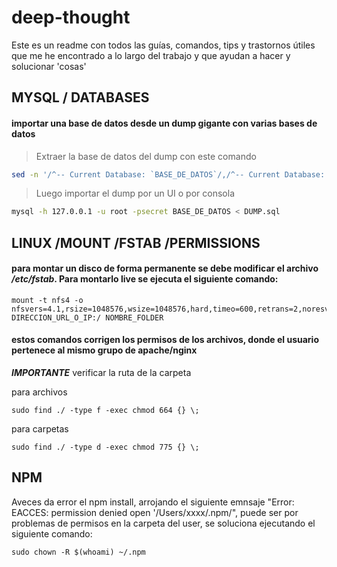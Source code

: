 # deep-thought
Este es un readme con todos las guías, comandos, tips y trastornos útiles que me he encontrado a lo largo del trabajo y que ayudan a hacer y solucionar 'cosas'

## MYSQL / DATABASES

#### importar una base de datos desde un dump gigante con varias bases de datos

> Extraer la base de datos del dump con este comando

````bash
sed -n '/^-- Current Database: `BASE_DE_DATOS`/,/^-- Current Database: `/p' NOMBRE_DEL_DUMP_GIGANTE.sql > ARCHIVO_DESTINO.sql
````
> Luego importar el dump por un UI o por consola 

````bash
mysql -h 127.0.0.1 -u root -psecret BASE_DE_DATOS < DUMP.sql
````

## LINUX /MOUNT /FSTAB /PERMISSIONS

#### para montar un disco de forma permanente se debe modificar el archivo */etc/fstab*. Para montarlo live se ejecuta el siguiente comando:

````
mount -t nfs4 -o nfsvers=4.1,rsize=1048576,wsize=1048576,hard,timeo=600,retrans=2,noresvport DIRECCION_URL_O_IP:/ NOMBRE_FOLDER
````

#### estos comandos corrigen los permisos de los archivos, donde el usuario pertenece al mismo grupo de apache/nginx
***IMPORTANTE*** verificar la ruta de la carpeta

  para archivos
````
sudo find ./ -type f -exec chmod 664 {} \;
````
  para carpetas
````
sudo find ./ -type d -exec chmod 775 {} \;
````
## NPM
 
Aveces da error el npm install, arrojando el siguiente emnsaje "Error: EACCES: permission denied open '/Users/xxxx/.npm/", puede ser por problemas de permisos en la carpeta del user, se soluciona ejecutando el siguiente comando:

````
sudo chown -R $(whoami) ~/.npm
````

